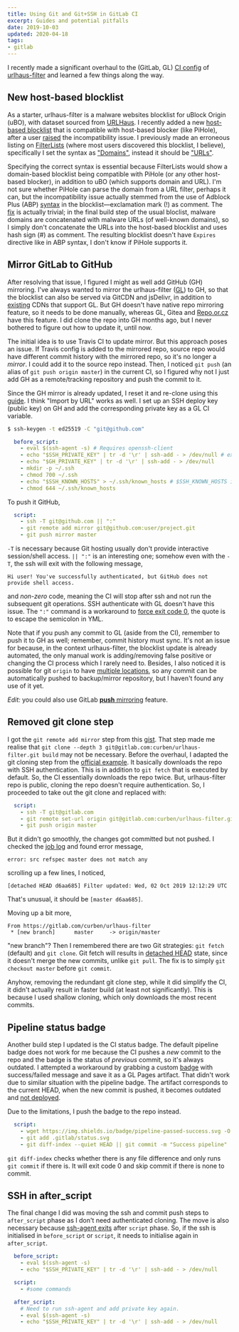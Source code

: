 ```yaml
---
title: Using Git and Git+SSH in GitLab CI
excerpt: Guides and potential pitfalls
date: 2019-10-03
updated: 2020-04-18
tags:
- gitlab
---
```


I recently made a significant overhaul to the (GitLab, GL) [CI config](https://gitlab.com/curben/urlhaus-filter/blob/master/.gitlab-ci.yml) of [urlhaus-filter](https://gitlab.com/curben/urlhaus-filter) and learned a few things along the way.

## New host-based blocklist

As a starter, urlhaus-filter is a malware websites blocklist for uBlock Origin (uBO), with dataset sourced from [URLHaus](https://urlhaus.abuse.ch/). I recently added a new [host-based blocklist](https://gitlab.com/curben/urlhaus-filter#host-based-blocklist) that is compatible with host-based blocker (like PiHole), after a user [raised](https://gitlab.com/curben/urlhaus-filter/issues/5) the incompatibility issue. I previously made an erroneous listing on [FilterLists](https://filterlists.com/) (where most users discovered this blocklist, I believe), specifically I set the syntax as ["Domains"](https://github.com/collinbarrett/FilterLists/blob/6efb427042aad47a17ed06bafd970004dc675551/data/Syntax.json#L8-L9), instead it should be ["URLs"](https://github.com/collinbarrett/FilterLists/blob/6efb427042aad47a17ed06bafd970004dc675551/data/Syntax.json#L32-L33).

Specifying the correct syntax is essential because FilterLists would show a domain-based blocklist being compatible with PiHole (or any other host-based blocker), in addition to uBO (which supports domain and URL). I'm not sure whether PiHole can parse the domain from a URL filter, perhaps it can, but the incompatibility issue actually stemmed from the use of Adblock Plus (ABP) [syntax](https://help.eyeo.com/en/adblockplus/how-to-write-filters#special-comments) in the blocklist—exclamation mark (!) as comment. The [fix](https://gitlab.com/curben/urlhaus-filter/merge_requests/5) is actually trivial; in the final build step of the usual bloclist, malware domains are concatenated with malware URLs (of well-known domains), so I simply don't concatenate the URLs into the host-based blocklist and uses hash sign (#) as comment. The resulting blocklist doesn't have `Expires` directive like in ABP syntax, I don't know if PiHole supports it.

## Mirror GitLab to GitHub

After resolving that issue, I figured I might as well add GitHub (GH) mirroring. I've always wanted to mirror the urlhaus-filter ([GL](https://gitlab.com/curben/urlhaus-filter)) to GH, so that the blocklist can also be served via GitCDN and jsDelivr, in addition to [existing](https://gitlab.com/curben/urlhaus-filter#subscribe) CDNs that support GL. But GH doesn't have native repo mirroring feature, so it needs to be done manually, whereas GL, Gitea and [Repo.or.cz](https://repo.or.cz/) have this feature. I did clone the repo into GH months ago, but I never bothered to figure out how to update it, until now.

The initial idea is to use Travis CI to update mirror. But this approach poses an issue. If Travis config is added to the mirrored repo, source repo would have different commit history with the mirrored repo, so it's no longer a _mirror_. I could add it to the source repo instead. Then, I noticed `git push` (an alias of `git push origin master`) in the current CI, so I figured why not I just add GH as a remote/tracking repository and push the commit to it.

Since the GH mirror is already updated, I reset it and re-clone using this [guide](https://blog.cadena-it.com/linux-tips-how-to/how-to-properly-mirror-a-git-repository/). I think "Import by URL" works as well. I set up an SSH deploy key (public key) on GH and add the corresponding private key as a GL CI variable.

``` sh
$ ssh-keygen -t ed25519 -C "git@github.com"
```

``` yml
  before_script:
    - eval $(ssh-agent -s) # Requires openssh-client
    - echo "$SSH_PRIVATE_KEY" | tr -d '\r' | ssh-add - > /dev/null # existing GL deploy key
    - echo "$GH_PRIVATE_KEY" | tr -d '\r' | ssh-add - > /dev/null
    - mkdir -p ~/.ssh
    - chmod 700 ~/.ssh
    - echo "$SSH_KNOWN_HOSTS" > ~/.ssh/known_hosts # $SSH_KNOWN_HOSTS is output of "ssh-keyscan gitlab.com github.com"
    - chmod 644 ~/.ssh/known_hosts
```

To push it GitHub,

``` yml
  script:
    - ssh -T git@github.com || ":"
    - git remote add mirror git@github.com:user/project.git
    - git push mirror master
```

`-T` is necessary because Git hosting usually don't provide interactive session/shell access. `|| ":"` is an interesting one; somehow even with the `-T`, the ssh will exit with the following message,

```
Hi user! You've successfully authenticated, but GitHub does not provide shell access.
```

and _non-zero_ code, meaning the CI will stop after ssh and not run the subsequent git operations. SSH authenticate with GL doesn't have this issue. The `":"` command is a workaround to [force exit code 0](https://unix.fandom.com/wiki/Force_exit_code_0), the quote is to escape the semicolon in YML.

Note that if you push any commit to GL (aside from the CI), remember to push it to GH as well; remember, commit history must sync. It's not an issue for because, in the context urlhaus-filter, the blocklist update is already automated, the only manual work is adding/removing false positive or changing the CI process which I rarely need to. Besides, I also noticed it is possible for git `origin` to have [multiple locations](https://stackoverflow.com/a/12795747), so any commit can be automatically pushed to backup/mirror repository, but I haven't found any use of it yet.

_Edit:_ you could also use GitLab [**push** mirroring](https://docs.gitlab.com/ee/user/project/repository/repository_mirroring.html#pushing-to-a-remote-repository-core) feature.

## Removed git clone step

I got the `git remote add mirror` step from this [gist](https://gist.github.com/developius/c81f021eb5c5916013dc). That step made me realise that `git clone --depth 3 git@gitlab.com:curben/urlhaus-filter.git build` may not be necessary. Before the overhaul, I adapted the git cloning step from the [official example](https://gitlab.com/gitlab-examples/ssh-private-key/). It basically downloads the repo with SSH authentication. This is in addition to `git fetch` that is executed by default. So, the CI essentially downloads the repo twice. But, urlhaus-filter repo is public, cloning the repo doesn't require authentication. So, I proceeded to take out the git clone and replaced with:

``` yml
  script:
    - ssh -T git@gitlab.com
    - git remote set-url origin git@gitlab.com:curben/urlhaus-filter.git
    - git push origin master
```

But it didn't go smoothly, the changes got committed but not pushed. I checked the [job log](https://gitlab.com/curben/urlhaus-filter/-/jobs/309839816) and found error message,

```
error: src refspec master does not match any
```

scrolling up a few lines, I noticed,

```
[detached HEAD d6aa685] Filter updated: Wed, 02 Oct 2019 12:12:29 UTC
```

That's unusual, it should be `[master d6aa685]`.

Moving up a bit more,

```
From https://gitlab.com/curben/urlhaus-filter
 * [new branch]      master     -> origin/master
```

"new branch"? Then I remembered there are two Git strategies: `git fetch` (default) and `git clone`. Git fetch will results in [detached HEAD](https://www.atlassian.com/git/tutorials/syncing/git-fetch) state, since it doesn't merge the new commits, unlike `git pull`. The fix is to simply `git checkout master` before `git commit`.

Anyhow, removing the redundant git clone step, while it did simplify the CI, it didn't actually result in faster build (at least not significantly). This is because I used shallow cloning, which only downloads the most recent commits.

## Pipeline status badge

Another build step I updated is the CI status badge. The default pipeline badge does not work for me because the CI pushes a _new_ commit to the repo and the badge is the status of _previous_ commit, so it's always outdated. I attempted a workaround by grabbing a custom [badge](https://shields.io/) with success/failed message and save it as a GL Pages artifact. That didn't work due to similar situation with the pipeline badge. The artifact corresponds to the current HEAD, when the new commit is pushed, it becomes outdated and [not deployed](https://gitlab.com/gitlab-org/gitlab/issues/29257).

Due to the limitations, I push the badge to the repo instead.

``` yml
  script:
    - wget https://img.shields.io/badge/pipeline-passed-success.svg -O .gitlab/status.svg
    - git add .gitlab/status.svg
    - git diff-index --quiet HEAD || git commit -m "Success pipeline"
```

`git diff-index` checks whether there is any file difference and only runs `git commit` if there is. It will exit code 0 and skip commit if there is none to commit.

## SSH in after_script

The final change I did was moving the ssh and commit push steps to `after_script` phase as I don't need authenticated cloning. The move is also necessary because [ssh-agent exits](https://gitlab.com/gitlab-org/gitlab-runner/issues/1926) after `script` phase. So, if the ssh is initialised in `before_script` or `script`, it needs to initialise again in `after_script`.

``` yml
  before_script:
    - eval $(ssh-agent -s)
    - echo "$SSH_PRIVATE_KEY" | tr -d '\r' | ssh-add - > /dev/null

  script:
    - #some commands

  after_script:
    # Need to run ssh-agent and add private key again.
    - eval $(ssh-agent -s)
    - echo "$SSH_PRIVATE_KEY" | tr -d '\r' | ssh-add - > /dev/null
```
